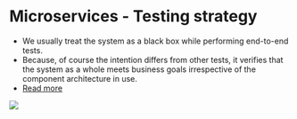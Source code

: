 # Microservices - Testing strategy
- We usually treat the system as a black box while performing end-to-end tests.
- Because, of course the intention differs from other tests, it verifies that the system as a whole meets business goals irrespective of the component architecture in use.
- [Read more](https://www.simform.com/blog/microservice-testing-strategies/)

![](https://www.simform.com/wp-content/uploads/2019/09/imgpsh_mobile_save2.webp)